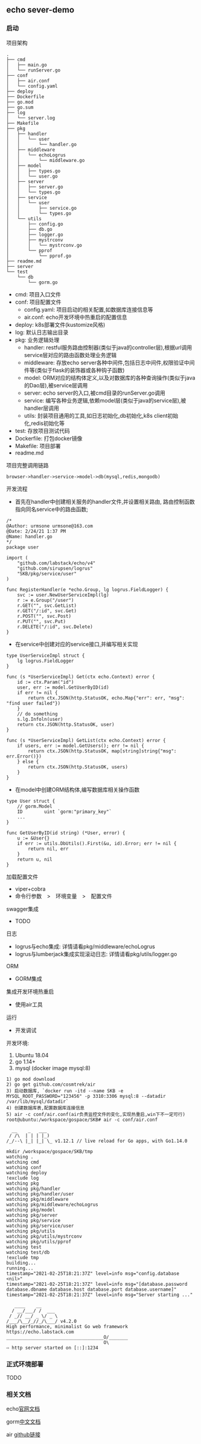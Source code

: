 ## echo sever-demo

### 启动

项目架构
```
.
├── cmd
│   ├── main.go
│   └── runServer.go
├── conf
│   ├── air.conf
│   └── config.yaml
├── deploy
├── Dockerfile
├── go.mod
├── go.sum
├── log
│   └── server.log
├── Makefile
├── pkg
│   ├── handler
│   │   └── user
│   │       └── handler.go
│   ├── middleware
│   │   └── echoLogrus
│   │       └── middleware.go
│   ├── model
│   │   ├── types.go
│   │   └── user.go
│   ├── server
│   │   ├── server.go
│   │   └── types.go
│   ├── service
│   │   └── user
│   │       ├── service.go
│   │       └── types.go
│   └── utils
│       ├── config.go
│       ├── db.go
│       ├── logger.go
│       ├── mystrconv
│       │   └── mystrconv.go
│       └── pprof
│           └── pprof.go
├── readme.md
├── server
└── test
    └── db
        └── gorm.go
```

* cmd: 项目入口文件
* conf: 项目配置文件
    * config.yaml: 项目启动的相关配置,如数据库连接信息等
    * air.conf: echo开发环境中热重启的配置信息
* deploy: k8s部署文件(kustomize风格)
* log: 默认日志输出目录
* pkg: 业务逻辑处理
    * handler: restful服务路由控制器(类似于java的controller层),根据url调用service层对应的路由函数处理业务逻辑
    * middleware: 存放echo server各种中间件,包括日志中间件,权限验证中间件等(类似于flask的装饰器或各种钩子函数)
    * model: ORM对应的结构体定义,以及对数据库的各种查询操作(类似于java的Dao层),被service层调用
    * server: echo server的入口,被cmd目录的runServer.go调用
    * service: 编写各种业务逻辑,依赖model层(类似于java的service层),被handler层调用
    * utils: 封装项目通用的工具,如日志初始化,db初始化,k8s client初始化,redis初始化等
* test: 存放项目测试代码
* Dockerfile: 打包docker镜像
* Makefile: 项目部署
* readme.md

项目完整调用链路

`browser->handler->service->model->db(mysql,redis,mongodb)`

开发流程

* 首先在handler中创建相关服务的handler文件,并设置相关路由, 路由控制函数指向同名service中的路由函数;
```
/*
@Author: urmsone urmsone@163.com
@Date: 2/24/21 1:37 PM
@Name: handler.go
*/
package user

import (
	"github.com/labstack/echo/v4"
	"github.com/sirupsen/logrus"
	"SKB/pkg/service/user"
)

func RegisterHandler(e *echo.Group, lg logrus.FieldLogger) {
	svc := user.NewUserServiceImpl(lg)
	r := e.Group("/user")
	r.GET("", svc.GetList)
	r.GET("/:id", svc.Get)
	r.POST("", svc.Post)
	r.PUT("", svc.Put)
	r.DELETE("/:id", svc.Delete)
}
```
* 在service中创建对应的service接口,并编写相关实现

```
type UserServiceImpl struct {
	lg logrus.FieldLogger
}

func (s *UserServiceImpl) Get(ctx echo.Context) error {
	id := ctx.Param("id")
	user, err := model.GetUserByID(id)
	if err != nil {
		return ctx.JSON(http.StatusOK, echo.Map{"err": err, "msg": "find user failed"})
	}
	// do something
	s.lg.Infoln(user)
	return ctx.JSON(http.StatusOK, user)
}

func (s *UserServiceImpl) GetList(ctx echo.Context) error {
	if users, err := model.GetUsers(); err != nil {
		return ctx.JSON(http.StatusOK, map[string]string{"msg": err.Error()})
	} else {
		return ctx.JSON(http.StatusOK, users)
	}
}
```

* 在model中创建ORM结构体,编写数据库相关操作函数

```
type User struct {
	// gorm.Model
	ID        uint `gorm:"primary_key"`
    ...
}

func GetUserByID(id string) (*User, error) {
	u := &User{}
	if err := utils.DbUtils().First(&u, id).Error; err != nil {
		return nil, err
	}
	return u, nil
}
```

加载配置文件

* viper+cobra
* 命令行参数　>　环境变量　>　配置文件

swagger集成
* TODO

日志
* logrus与echo集成: 详情请看pkg/middleware/echoLogrus
* logrus与lumberjack集成实现滚动日志: 详情请看pkg/utils/logger.go

ORM
* GORM集成

集成开发环境热重启
* 使用air工具

运行

* 开发调试

开发环境:
1) Ubuntu 18.04
2) go 1.14+
3) mysql (docker image mysql:8)
```
1) go mod download
2) go get github.com/cosmtrek/air
3) 启动数据库, `docker run -itd --name SKB -e MYSQL_ROOT_PASSWORD="123456" -p 3310:3306 mysql:8 --datadir /var/lib/mysql/datadir`
4) 创建数据库表,配置数据库连接信息
5) air -c conf/air.conf(air负责监控文件的变化,实现热重启,win下不一定可行)
root@ubuntu:/workspace/gospace/SKB# air -c conf/air.conf 

  __    _   ___  
 / /\  | | | |_) 
/_/--\ |_| |_| \_ v1.12.1 // live reload for Go apps, with Go1.14.0

mkdir /workspace/gospace/SKB/tmp
watching .
watching cmd
watching conf
watching deploy
!exclude log
watching pkg
watching pkg/handler
watching pkg/handler/user
watching pkg/middleware
watching pkg/middleware/echoLogrus
watching pkg/model
watching pkg/server
watching pkg/service
watching pkg/service/user
watching pkg/utils
watching pkg/utils/mystrconv
watching pkg/utils/pprof
watching test
watching test/db
!exclude tmp
building...
running...
timestamp="2021-02-25T18:21:37Z" level=info msg="config.database <nil>"
timestamp="2021-02-25T18:21:37Z" level=info msg="[database.password database.dbname database.host database.port database.username]"
timestamp="2021-02-25T18:21:37Z" level=info msg="Server starting ..."

   ____    __
  / __/___/ /  ___
 / _// __/ _ \/ _ \
/___/\__/_//_/\___/ v4.2.0
High performance, minimalist Go web framework
https://echo.labstack.com
____________________________________O/_______
                                    O\
⇨ http server started on [::]:1234
```

### 正式环境部署

TODO

### 相关文档
echo[官网文档](https://echo.labstack.com/guide)

gorm[中文文档](https://gorm.io/zh_CN/docs/index.html)

air [github链接](https://github.com/cosmtrek/air)
